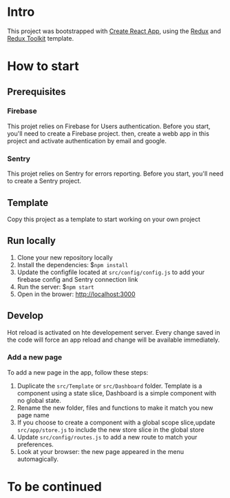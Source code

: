 
# Intro 
This project was bootstrapped with [Create React App](https://github.com/facebook/create-react-app), using the [Redux](https://redux.js.org/) and [Redux Toolkit](https://redux-toolkit.js.org/) template.

# How to start
## Prerequisites
### Firebase
This projet relies on Firebase for Users authentication. Before you start, you'll need to create a Firebase project.
then, create a webb app in this project and activate authentication by email and google. 

### Sentry
This projet relies on Sentry for errors reporting. Before you start, you'll need to create a Sentry project.

## Template
Copy this project as a template to start working on your own project

## Run locally 
1. Clone your new repository locally
2. Install the dependencies: $`npm install`
3. Update the configfile located at `src/config/config.js` to add your firebase config and Sentry connection link
3. Run the server: $`npm start`
4. Open in the brower: [http://localhost:3000](http://localhost:3000)

## Develop
Hot reload is activated on hte developement server. Every change saved in the code will force an app reload and change will be available immediately.

### Add a new page
To add a new page in the app, follow these steps:
1. Duplicate the `src/Template` or `src/Dashboard` folder. Template is a component using a state slice, Dashboard is a simple component with no global state. 
2. Rename the new folder, files and functions to make it match you new page name
3. If you choose to create a component with a global scope slice,update `src/app/store.js` to include the new store slice in the global store
4. Update `src/config/routes.js` to add a new route to match your preferences. 
5. Look at your browser: the new page appeared in the menu automagically. 


# To be continued
